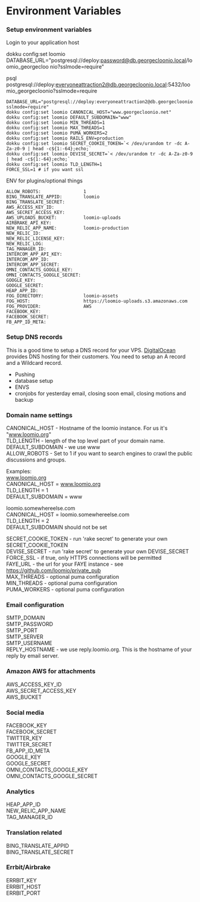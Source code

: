 # Environment Variables

### Setup environment variables

Login to your application host

dokku config:set loomio DATABASE_URL="postgresql://deploy:password@db.georgecloonio.local/loomio_georgecloo
nio?sslmode=require"


psql postgresql://deploy:everyoneattraction2@db.georgecloonio.local:5432/loomio_georgecloonio?sslmode=require
```
DATABASE_URL="postgresql://deploy:everyoneattraction2@db.georgecloonio.local:5432/loomio_georgecloonio?sslmode=require"
dokku config:set loomio CANONICAL_HOST="www.georgecloonio.net"
dokku config:set loomio DEFAULT_SUBDOMAIN="www"
dokku config:set loomio MIN_THREADS=1
dokku config:set loomio MAX_THREADS=1
dokku config:set loomio PUMA_WORKERS=2
dokku config:set loomio RAILS_ENV=production
dokku config:set loomio SECRET_COOKIE_TOKEN=`< /dev/urandom tr -dc A-Za-z0-9 | head -c${1:-64};echo;`
dokku config:set loomio DEVISE_SECRET=`< /dev/urandom tr -dc A-Za-z0-9 | head -c${1:-64};echo;`
dokku config:set loomio TLD_LENGTH=1
FORCE_SSL=1 # if you want ssl

```
ENV for plugins/optional things
```
ALLOW_ROBOTS:                1
BING_TRANSLATE_APPID:        loomio
BING_TRANSLATE_SECRET:      
AWS_ACCESS_KEY_ID:
AWS_SECRET_ACCESS_KEY:      
AWS_UPLOADS_BUCKET:          loomio-uploads
AIRBRAKE_API_KEY:           
NEW_RELIC_APP_NAME:          loomio-production
NEW_RELIC_ID:               
NEW_RELIC_LICENSE_KEY:      
NEW_RELIC_LOG:              
TAG_MANAGER_ID:              
INTERCOM_APP_API_KEY:       
INTERCOM_APP_ID:            
INTERCOM_APP_SECRET:        
OMNI_CONTACTS_GOOGLE_KEY:   
OMNI_CONTACTS_GOOGLE_SECRET:
GOOGLE_KEY:                  
GOOGLE_SECRET:               
HEAP_APP_ID:                 
FOG_DIRECTORY:               loomio-assets
FOG_HOST:                    https://loomio-uploads.s3.amazonaws.com
FOG_PROVIDER:                AWS
FACEBOOK_KEY:               
FACEBOOK_SECRET:
FB_APP_ID_META:          

```
   
### Setup DNS records
This is a good time to setup a DNS record for your VPS. [DigitalOcean](https://www.digitalocean.com/?refcode=31aac347b271) provides DNS hosting for their customers. You need to setup an A record and a Wildcard record.


* Pushing
* database setup
* ENVS 
* cronjobs for yesterday email, closing soon email, closing motions and backup

### Domain name settings
CANONICAL_HOST - Hostname of the loomio instance. For us it's "www.loomio.org"  
TLD_LENGTH - length of the top level part of your domain name.  
DEFAULT_SUBDOMAIN - we use www  
ALLOW_ROBOTS - Set to 1 if you want to search engines to crawl the public discussions and groups.  

Examples:  
  www.loomio.org  
  CANONICAL_HOST = www.loomio.org  
  TLD_LENGTH = 1  
  DEFAULT_SUBDOMAIN = www  

  loomio.somewhereelse.com  
  CANONICAL_HOST = loomio.somewhereelse.com  
  TLD_LENGTH = 2  
  DEFAULT_SUBDOMAIN should not be set  

SECRET_COOKIE_TOKEN -  run 'rake secret' to generate your own SECRET_COOKIE_TOKEN  
DEVISE_SECRET - run 'rake secret' to generate your own DEVISE_SECRET  
FORCE_SSL - if true, only HTTPS connections will be permitted  
FAYE_URL - the url for your FAYE instance - see https://github.com/loomio/private_pub  
MAX_THREADS - optional puma configuration  
MIN_THREADS - optional puma configuration  
PUMA_WORKERS - optional puma configuration  

### Email configuration

SMTP_DOMAIN  
SMTP_PASSWORD  
SMTP_PORT  
SMTP_SERVER  
SMTP_USERNAME  
REPLY_HOSTNAME - we use reply.loomio.org. This is the hostname of your reply by email server.


### Amazon AWS for attachments
AWS_ACCESS_KEY_ID  
AWS_SECRET_ACCESS_KEY  
AWS_BUCKET  

### Social media
FACEBOOK_KEY  
FACEBOOK_SECRET  
TWITTER_KEY  
TWITTER_SECRET  
FB_APP_ID_META  
GOOGLE_KEY  
GOOGLE_SECRET  
OMNI_CONTACTS_GOOGLE_KEY  
OMNI_CONTACTS_GOOGLE_SECRET  

### Analytics
HEAP_APP_ID  
NEW_RELIC_APP_NAME  
TAG_MANAGER_ID  

### Translation related
BING_TRANSLATE_APPID  
BING_TRANSLATE_SECRET  

### Errbit/Airbrake
ERRBIT_KEY  
ERRBIT_HOST  
ERRBIT_PORT  
